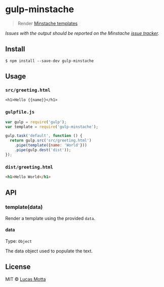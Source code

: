 # gulp-minstache

> Render [Minstache templates](https://github.com/visionmedia/minstache)

*Issues with the output should be reported on the Minstache [issue tracker](https://github.com/visionmedia/minstache/issues).*


## Install

```
$ npm install --save-dev gulp-minstache
```


## Usage

### `src/greeting.html`

```erb
<h1>Hello {{name}}</h1>
```

### `gulpfile.js`

```js
var gulp = require('gulp');
var template = require('gulp-minstache');

gulp.task('default', function () {
  return gulp.src('src/greeting.html')
    .pipe(template({name: 'World'}))
    .pipe(gulp.dest('dist'));
});
```

### `dist/greeting.html`

```html
<h1>Hello World</h1>
```


## API

### template(data)

Render a template using the provided `data`.


#### data

Type: `Object`

The data object used to populate the text.


## License

MIT © [Lucas Motta](http://lucasmotta.com)
